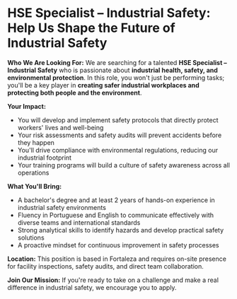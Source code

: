 # HSE Specialist – Industrial Safety: Help Us Shape the Future of Industrial Safety

**Who We Are Looking For:**
We are searching for a talented **HSE Specialist – Industrial Safety** who is passionate about **industrial health, safety, and environmental protection**. In this role, you won't just be performing tasks; you'll be a key player in **creating safer industrial workplaces and protecting both people and the environment**.

**Your Impact:**
- You will develop and implement safety protocols that directly protect workers' lives and well-being
- Your risk assessments and safety audits will prevent accidents before they happen
- You'll drive compliance with environmental regulations, reducing our industrial footprint
- Your training programs will build a culture of safety awareness across all operations

**What You'll Bring:**
- A bachelor's degree and at least 2 years of hands-on experience in industrial safety environments
- Fluency in Portuguese and English to communicate effectively with diverse teams and international standards
- Strong analytical skills to identify hazards and develop practical safety solutions
- A proactive mindset for continuous improvement in safety processes

**Location:** This position is based in Fortaleza and requires on-site presence for facility inspections, safety audits, and direct team collaboration.

**Join Our Mission:**
If you're ready to take on a challenge and make a real difference in industrial safety, we encourage you to apply.